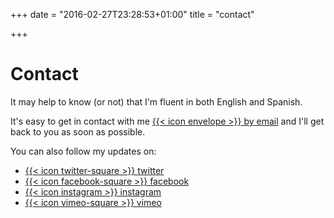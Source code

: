 +++
date = "2016-02-27T23:28:53+01:00"
title = "contact"

+++

# Contact

It may help to know (or not) that I'm fluent in both English and Spanish.

It's easy to get in contact with me [{{< icon envelope >}} by email](mailto:marcela.aerialist@gmail.com?subject=Contact%20from%20your%20website) and I'll get back to you as soon as possible.

You can also follow my updates on:

* [{{< icon twitter-square >}} twitter](https://twitter.com/PulgaMimetica)
* [{{< icon facebook-square >}} facebook](https://www.facebook.com/MarcelaViola.Aerialist)
* [{{< icon instagram >}} instagram](https://www.instagram.com/pulgacion/)
* [{{< icon vimeo-square >}} vimeo](https://vimeo.com/user13778635/videos)